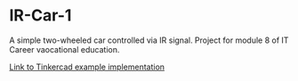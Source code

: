 # IR-Car-1
A simple two-wheeled car controlled via IR signal. Project for module 8 of IT Career vaocational education.

[Link to Tinkercad example implementation](https://www.tinkercad.com/things/etUHVk3wTi5)

